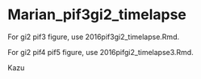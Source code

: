 # Marian_pif3gi2_timelapse

For gi2 pif3 figure, use 2016pif3gi2_timelapse.Rmd.

For gi2 pif4 pif5 figure, use 2016pifgi2_timelapse3.Rmd.

Kazu
